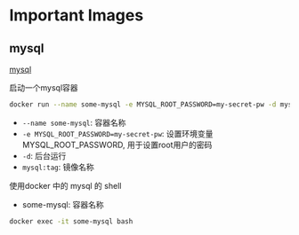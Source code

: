 # Important Images

## mysql

[mysql](https://hub.docker.com/_/mysql)

启动一个mysql容器

```bash
docker run --name some-mysql -e MYSQL_ROOT_PASSWORD=my-secret-pw -d mysql:tag
```

- `--name some-mysql`: 容器名称
- `-e MYSQL_ROOT_PASSWORD=my-secret-pw`: 设置环境变量MYSQL_ROOT_PASSWORD, 用于设置root用户的密码
- `-d`: 后台运行
- `mysql:tag`: 镜像名称

使用docker 中的 mysql 的 shell

- some-mysql: 容器名称

```bash
docker exec -it some-mysql bash
```